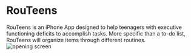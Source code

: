 # RouTeens
RouTeens is an iPhone App designed to help teenagers with executive functioning deficits to accomplish tasks.  More specific than a to-do list, RouTeens will organize items through different routines.  
![opening screen](https://user-images.githubusercontent.com/50272834/213329916-9545b75e-09a1-4517-bc98-da4424515aaa.jpg)
